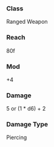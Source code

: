 ### Class
Ranged Weapon
### Reach
80f
### Mod
+4
### Damage
5 or  (1 * d6)  + 2
### Damage Type
Piercing